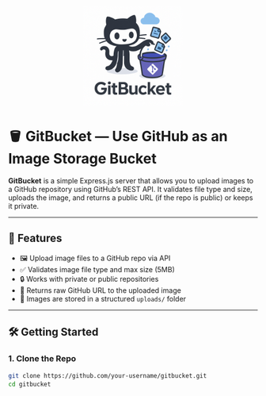 <p align="center">
  <img src="./src/public/logo.png" alt="GitBucket Logo" width="200"/>
</p>

# 🪣 GitBucket — Use GitHub as an Image Storage Bucket

**GitBucket** is a simple Express.js server that allows you to upload images to a GitHub repository using GitHub’s REST API. It validates file type and size, uploads the image, and returns a public URL (if the repo is public) or keeps it private.

---

## 🚀 Features

- 🖼️ Upload image files to a GitHub repo via API
- ✅ Validates image file type and max size (5MB)
- 🔒 Works with private or public repositories
- 🔗 Returns raw GitHub URL to the uploaded image
- 📁 Images are stored in a structured `uploads/` folder

---

## 🛠️ Getting Started

### 1. Clone the Repo

```bash
git clone https://github.com/your-username/gitbucket.git
cd gitbucket
